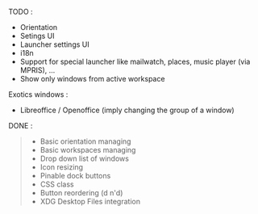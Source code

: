 TODO :

+ Orientation
+ Setings UI
+ Launcher settings UI
+ i18n
+ Support for special launcher like mailwatch, places, music player (via MPRIS), ...
+ Show only windows from active workspace

Exotics windows :
- Libreoffice / Openoffice (imply changing the group of a window)

DONE :

> + Basic orientation managing
> + Basic workspaces managing
> + Drop down list of windows
> + Icon resizing
> + Pinable dock buttons
> + CSS class
> + Button reordering (d n'd)
> + XDG Desktop Files integration